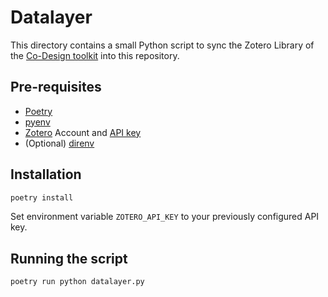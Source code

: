 # Datalayer

This directory contains a small Python script to sync the Zotero Library of the [Co-Design toolkit](https://www.zotero.org/groups/4998453/humanitarian_energy_co-design_toolbox/library) into this repository.

## Pre-requisites

- [Poetry](https://python-poetry.org/)
- [pyenv](https://github.com/pyenv/pyenv)
- [Zotero](https://www.zotero.org/) Account and [API key](https://www.zotero.org/settings/keys/new)
- (Optional) [direnv](https://direnv.net/)

## Installation

```sh
poetry install
```

Set environment variable `ZOTERO_API_KEY` to your previously configured API key.

## Running the script

```sh
poetry run python datalayer.py
```
